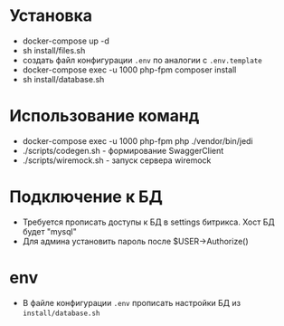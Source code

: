 # Установка
* docker-compose up -d
* sh install/files.sh
* создать файл конфигурации `.env` по аналогии с `.env.template`
* docker-compose exec -u 1000 php-fpm composer install
* sh install/database.sh

# Использование команд
* docker-compose exec -u 1000 php-fpm php ./vendor/bin/jedi
* ./scripts/codegen.sh - формирование SwaggerClient
* ./scripts/wiremock.sh - запуск сервера wiremock

# Подключение к БД
* Требуется прописать доступы к БД в settings битрикса. Хост БД будет "mysql"
* Для админа установить пароль после $USER->Authorize()

# env
* В файле конфигурации `.env` прописать настройки БД из `install/database.sh`